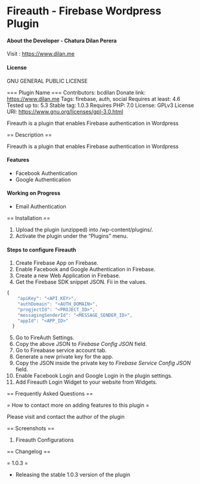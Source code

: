 # Fireauth - Firebase Wordpress Plugin


#### About the Developer - Chatura Dilan Perera
Visit : https://www.dilan.me

#### License
GNU GENERAL PUBLIC LICENSE


=== Plugin Name ===
Contributors: bcdilan
Donate link: https://www.dilan.me
Tags: firebase, auth, social
Requires at least: 4.6
Tested up to: 5.3
Stable tag: 1.0.3
Requires PHP: 7.0
License: GPLv3
License URI: https://www.gnu.org/licenses/gpl-3.0.html

Fireauth is a plugin that enables Firebase authentication in Wordpress

== Description ==

Fireauth is a plugin that enables Firebase authentication in Wordpress

#### Features

* Facebook Authentication
* Google Authentication

#### Working on Progress
 * Email Authentication
 
== Installation ==

 1. Upload the plugin (unzipped) into /wp-content/plugins/.
 2. Activate the plugin under the “Plugins” menu.
 
#### Steps to configure Fireauth
1. Create Firebase App on Firebase.
2. Enable Facebook and Google Authentication in Firebase.
3. Create a new Web Application in Firebase.
4. Get the Firebase SDK snippet JSON. Fii in the values.
```javascript
{
    "apiKey": "<API_KEY>",
    "authDomain": "<AUTH_DOMAIN>",
    "progjectId": "<PROJECT_ID>",
    "messagingSenderId": "<MESSAGE_SENDER_ID>",
    "appId": "<APP_ID>"
  }
```    
5. Go to FireAuth Settings.
6. Copy the above JSON to *Firebase Config JSON* field.
7. Go to Fireabase service account tab.
8. Generate a new private key for the app.
9. Copy the JSON inside the private key to *Firebase Service Config JSON* field.
10. Enable Facebook Login and Google Login in the plugin settings.
11. Add Fireauth Login Widget to your website from Widgets.

== Frequently Asked Questions ==

= How to contact more on adding features to this plugin =

Please visit and contact the author of the plugin

== Screenshots ==

1. Fireauth Configurations

== Changelog ==

= 1.0.3 =
* Releasing the stable 1.0.3 version of the plugin